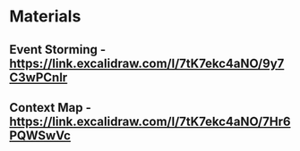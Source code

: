 # Materials
## Event Storming - https://link.excalidraw.com/l/7tK7ekc4aNO/9y7C3wPCnlr
## Context Map - https://link.excalidraw.com/l/7tK7ekc4aNO/7Hr6PQWSwVc
